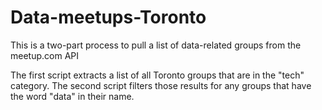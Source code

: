 # Data-meetups-Toronto
This is a two-part process to pull a list of data-related groups from the meetup.com API

The first script extracts a list of all Toronto groups that are in the "tech" category.
The second script filters those results for any groups that have the word "data" in their name.
